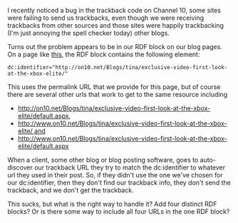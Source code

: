 I recently noticed a bug in the trackback code on Channel 10, some sites were failing to send us trackbacks, even though we were receiving trackbacks from other sources and those sites were happily trackbacking (I'm just annoying the spell checker today) other blogs.

Turns out the problem appears to be in our RDF block on our blog pages. On a page like [this](http://on10.net/blogs/tina/exclusive-video-first-look-at-the-xbox-elite/), the RDF block contains the following element:

`dc:identifier="http://on10.net/Blogs/tina/exclusive-video-first-look-at-the-xbox-elite/"`

This uses the permalink URL that we provide for this page, but of course there are several other urls that work to get to the same resource including

  * http://on10.net/Blogs/tina/exclusive-video-first-look-at-the-xbox-elite/default.aspx,
  * http://www.on10.net/Blogs/tina/exclusive-video-first-look-at-the-xbox-elite/ and
  * http://www.on10.net/Blogs/tina/exclusive-video-first-look-at-the-xbox-elite/default.aspx

When a client, some other blog or blog posting software, goes to auto-discover our trackback URL they try to match the dc:identifier to whatever url they used in their post. So, if they didn't use the one we've chosen for our dc:identifier, then they don't find our trackback info, they don't send the trackback, and we don't get the trackback.

This sucks, but what is the right way to handle it? Add four distinct RDF blocks? Or is there some way to include all four URLs in the one RDF block?
